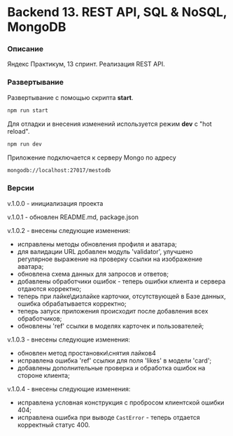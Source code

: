 # Backend 13. REST API, SQL & NoSQL, MongoDB

### Описание

Яндекс Практикум, 13 спринт. Реализация REST API.

### Развертывание

Развертывание с помощью скрипта **start**.

```bash
npm run start
```

Для отладки и внесения изменений используется режим **dev** с "hot reload".

```bash
npm run dev
```

Приложение подключается к серверу Mongo по адресу

```bash
mongodb://localhost:27017/mestodb
```

### Версии

v.1.0.0 - инициализация проекта

v.1.0.1 - обновлен README.md, package.json

v.1.0.2 - внесены следующие изменения:

+ исправлены методы обновления профиля и аватара;
+ для валидации URL добавлен модуль 'validator', улучшено регулярное выражение на проверку ссылки на изображение аватара;
+ обновлена схема данных для запросов и ответов;
+ добавлены обработчики ошибок - теперь ошибки клиента и сервера отдаются корректно;
+ теперь при лайке\дизлайке карточки, отсутствующей в Базе данных, ошибка обрабатывается корректно;
+ теперь запуск приложения происходит после добавления всех обработчиков;
+ обновлены 'ref' ссылки в моделях карточек и пользователей;

v.1.0.3 - внесены следующие изменения:

+ обновлен метод простановки\снятия лайков4
+ исправлена ошибка 'ref' ссылки для поля 'likes' в модели 'card';
+ добавлены дополнительные проверка и обработка ошибок на стороне клиента;

v.1.0.4 - внесены следующие изменения:

+ исправлена условная конструкция с пробросом клиентской ошибки 404;
+ исправлена ошибка при выводе `CastError` - теперь отдается корректный статус 400.
